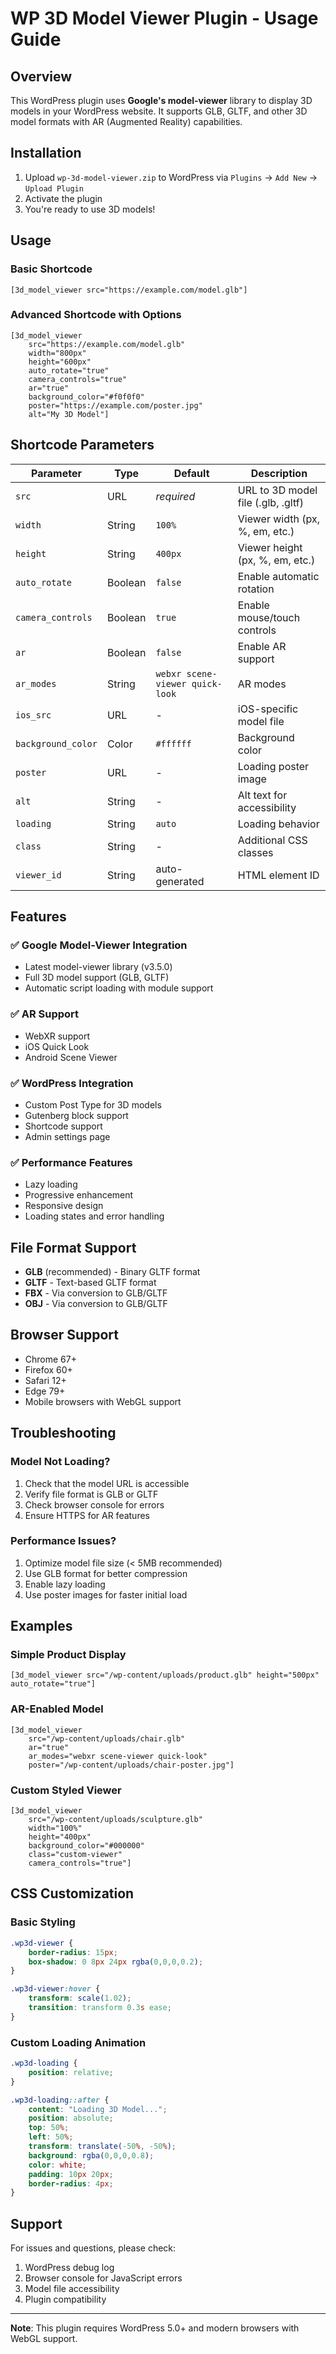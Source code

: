 # WP 3D Model Viewer Plugin - Usage Guide

## Overview
This WordPress plugin uses **Google's model-viewer** library to display 3D models in your WordPress website. It supports GLB, GLTF, and other 3D model formats with AR (Augmented Reality) capabilities.

## Installation
1. Upload `wp-3d-model-viewer.zip` to WordPress via `Plugins` → `Add New` → `Upload Plugin`
2. Activate the plugin
3. You're ready to use 3D models!

## Usage

### Basic Shortcode
```
[3d_model_viewer src="https://example.com/model.glb"]
```

### Advanced Shortcode with Options
```
[3d_model_viewer 
    src="https://example.com/model.glb" 
    width="800px" 
    height="600px" 
    auto_rotate="true" 
    camera_controls="true" 
    ar="true" 
    background_color="#f0f0f0"
    poster="https://example.com/poster.jpg"
    alt="My 3D Model"]
```

## Shortcode Parameters

| Parameter | Type | Default | Description |
|-----------|------|---------|-------------|
| `src` | URL | *required* | URL to 3D model file (.glb, .gltf) |
| `width` | String | `100%` | Viewer width (px, %, em, etc.) |
| `height` | String | `400px` | Viewer height (px, %, em, etc.) |
| `auto_rotate` | Boolean | `false` | Enable automatic rotation |
| `camera_controls` | Boolean | `true` | Enable mouse/touch controls |
| `ar` | Boolean | `false` | Enable AR support |
| `ar_modes` | String | `webxr scene-viewer quick-look` | AR modes |
| `ios_src` | URL | - | iOS-specific model file |
| `background_color` | Color | `#ffffff` | Background color |
| `poster` | URL | - | Loading poster image |
| `alt` | String | - | Alt text for accessibility |
| `loading` | String | `auto` | Loading behavior |
| `class` | String | - | Additional CSS classes |
| `viewer_id` | String | auto-generated | HTML element ID |

## Features

### ✅ Google Model-Viewer Integration
- Latest model-viewer library (v3.5.0)
- Full 3D model support (GLB, GLTF)
- Automatic script loading with module support

### ✅ AR Support
- WebXR support
- iOS Quick Look
- Android Scene Viewer

### ✅ WordPress Integration
- Custom Post Type for 3D models
- Gutenberg block support
- Shortcode support
- Admin settings page

### ✅ Performance Features
- Lazy loading
- Progressive enhancement
- Responsive design
- Loading states and error handling

## File Format Support
- **GLB** (recommended) - Binary GLTF format
- **GLTF** - Text-based GLTF format
- **FBX** - Via conversion to GLB/GLTF
- **OBJ** - Via conversion to GLB/GLTF

## Browser Support
- Chrome 67+
- Firefox 60+
- Safari 12+
- Edge 79+
- Mobile browsers with WebGL support

## Troubleshooting

### Model Not Loading?
1. Check that the model URL is accessible
2. Verify file format is GLB or GLTF
3. Check browser console for errors
4. Ensure HTTPS for AR features

### Performance Issues?
1. Optimize model file size (< 5MB recommended)
2. Use GLB format for better compression
3. Enable lazy loading
4. Use poster images for faster initial load

## Examples

### Simple Product Display
```
[3d_model_viewer src="/wp-content/uploads/product.glb" height="500px" auto_rotate="true"]
```

### AR-Enabled Model
```
[3d_model_viewer 
    src="/wp-content/uploads/chair.glb" 
    ar="true" 
    ar_modes="webxr scene-viewer quick-look"
    poster="/wp-content/uploads/chair-poster.jpg"]
```

### Custom Styled Viewer
```
[3d_model_viewer 
    src="/wp-content/uploads/sculpture.glb" 
    width="100%" 
    height="400px" 
    background_color="#000000"
    class="custom-viewer"
    camera_controls="true"]
```

## CSS Customization

### Basic Styling
```css
.wp3d-viewer {
    border-radius: 15px;
    box-shadow: 0 8px 24px rgba(0,0,0,0.2);
}

.wp3d-viewer:hover {
    transform: scale(1.02);
    transition: transform 0.3s ease;
}
```

### Custom Loading Animation
```css
.wp3d-loading {
    position: relative;
}

.wp3d-loading::after {
    content: "Loading 3D Model...";
    position: absolute;
    top: 50%;
    left: 50%;
    transform: translate(-50%, -50%);
    background: rgba(0,0,0,0.8);
    color: white;
    padding: 10px 20px;
    border-radius: 4px;
}
```

## Support
For issues and questions, please check:
1. WordPress debug log
2. Browser console for JavaScript errors
3. Model file accessibility
4. Plugin compatibility

---

**Note**: This plugin requires WordPress 5.0+ and modern browsers with WebGL support.
